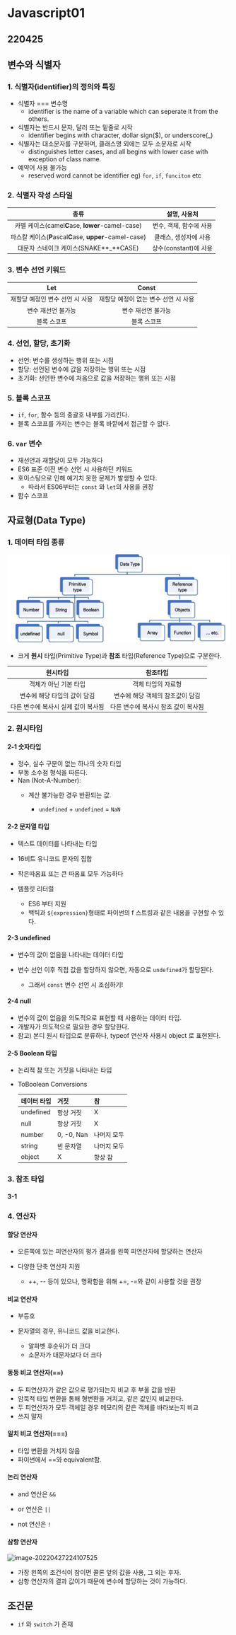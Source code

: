 # Javascript01

## 220425

## 변수와 식별자



### 1. 식별자(identifier)의 정의와 특징

- 식별자 === 변수명
  - identifier is the name of a variable which can seperate it from the others.
- 식별자는 반드시 문자, 달러 또는 밑줄로 시작
  - identifier begins with character, dollar sign($), or underscore(_)
- 식별자는 대소문자를 구분하며, 클래스명 외에는 모두 소문자로 시작
  - distinguishes letter cases, and all begins with lower case with exception of class name.
- 예약어 사용 불가능
  - reserved word cannot be identifier eg) `for`, `if`, `funciton` etc



### 2. 식별자 작성 스타일

|                          종류                           |      설명, 사용처       |
| :-----------------------------------------------------: | :---------------------: |
|    카멜 케이스(camel**C**ase, **lower**-camel-case)     | 변수, 객체, 함수에 사용 |
| 파스칼 케이스(**P**ascal**C**ase, **upper**-camel-case) |  클래스, 생성자에 사용  |
|         대문자 스네이크 케이스(SNAKE**_**CASE)          |  상수(constant)에 사용  |



### 3. 변수 선언 키워드

|               Let               |                Const                 |
| :-----------------------------: | :----------------------------------: |
| 재할당 예정인 변수 선언 시 사용 | 재할당 예정이 없는 변수 선언 시 사용 |
|       변수 재선언 불가능        |          변수 재선언 불가능          |
|           블록 스코프           |             블록 스코프              |



### 4. 선언, 할당, 초기화

- 선언: 변수를 생성하는 행위 또는 시점
- 할당: 선언된 변수에 값을 저장하는 행위 또는 시점
- 초기화: 선언한 변수에 처음으로 값을 저장하는 행위 또는 시점



### 5. 블록 스코프

- `if`, `for`, 함수 등의 중괄호 내부를 가리킨다. 
- 블록 스코프를 가지는 변수는 블록 바깥에서 접근할 수 없다.



### 6. `var` 변수

- 재선언과 재할당이 모두 가능하다
- ES6 표준 이전 변수 선언 시 사용하던 키워드
- 호이스팅으로 인해 예기치 못한 문제가 발생할 수 있다.
  - 따라서 ES06부터는 `const` 와 `let`의 사용을 권장
- 함수 스코프



## 자료형(Data Type)

### 1. 데이터 타입 종류

![image-20220427004555965](Javascript01.assets/image-20220427004555965.png)

- 크게 **원시** 타입(Primitive Type)과 **참조** 타입(Reference Type)으로 구분한다.

|              원시타입               |              참조타입               |
| :---------------------------------: | :---------------------------------: |
|        객체가 아닌 기본 타입        |         객체 타입의 자료형          |
|    변수에 해당 타입의 값이 담김     |  변수에 해당 객체의 참조값이 담김   |
| 다른 변수에 복사시 실제 값이 복사됨 | 다른 변수에 복사시 참조 값이 복사됨 |



### 2. 원시타입

#### 2-1 숫자타입

- 정수, 실수 구분이 없는 하나의 숫자 타입
- 부동 소수점 형식을 따른다.
- Nan (Not-A-Number):
  - 계산 불가능한 경우 반환되는 값.
  
    - `undefined` + `undefined` = `NaN`
  
    

#### 2-2 문자열 타입

- 텍스트 데이터를 나타내는 타입

- 16비트 유니코드 문자의 집합

- 작은따옴표 또는 큰 따옴표 모두 가능하다

- 템플릿 리터럴

  - ES6 부터 지원
  - 백틱과 `${expression}`형태로 파이썬의 f 스트링과 같은 내용을 구현할 수 있다.

  

#### 2-3 undefined

- 변수의 값이 없음을 나타내는 데이터 타입

- 변수 선언 이후 직접 값을 할당하지 않으면, 자동으로 `undefined`가 할당된다.

  - 그래서 `const` 변수 선언 시 조심하기!

  

#### 2-4 null

- 변수의 값이 없음을 의도적으로 표현할 때 사용하는 데이터 타입.
- 개발자가 의도적으로 필요한 경우 할당한다.
- 참고) 본디 원시 타입으로 분류하나,  typeof 연산자 사용시 object 로 표현된다.



#### 2-5 Boolean 타입

- 논리적 참 또는 거짓을 나타내는 타입

- ToBoolean Conversions

  | 데이터 타입 | 거짓       | 참          |
  | ----------- | ---------- | ----------- |
  | undefined   | 항상 거짓  | X           |
  | null        | 항상 거짓  | X           |
  | number      | 0, -0, Nan | 나머지 모두 |
  | string      | 빈 문자열  | 나머지 모두 |
  | object      | X          | 항상 참     |



### 3. 참조 타입

#### 3-1

### 4. 연산자

#### 할당 연산자

- 오른쪽에 있는 피연산자의 평가 결과를 왼쪽 피연산자에 할당하는 연산자

- 다양한 단축 연산자 지원

  - ++, -- 등이 있으나, 명확함을 위해 +=, -=와 같이 사용할 것을 권장

  

#### 비교 연산자

- 부등호

- 문자열의 경우, 유니코드 값을 비교한다.

  - 알파벳 후순위가 더 크다
  - 소문자가 대문자보다 더 크다

  

#### 동등 비교 연산자(==)

- 두 피연산자가 같은 값으로 평가되는지 비교 후 부울 값을 반환
- 암묵적 타입 변환을 통해 형변환을 거치고, 같은 값인지 비교한다.
- 두 피연산자가 모두 객체일 경우 메모리의 같은 객체를 바라보는지 비교
- 쓰지 말자



#### 일치 비교 연산자(===)

- 타입 변환을 거치지 않음
- 파이썬에서 ==와 equivalent함.



#### 논리 연산자

- and 연산은 `&&`

- or 연산은 `||`

- not 연산은 `!` 

#### 삼항 연산자

![image-20220427224107525](C:\Users\relaj\AppData\Roaming\Typora\typora-user-images\image-20220427224107525.png)

- 가장 왼쪽의 조건식이 참이면 콜론 앞의 값을 사용, 그 외는 후자.
- 삼항 연산자의 결과 값이기 때문에 변수에 할당하는 것이 가능하다.



## 조건문

- `if` 와 `switch` 가 존재

